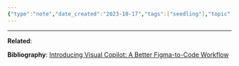 ```yaml
---
{"type":"note","date_created":"2023-10-17","tags":["seedling"],"topic":null,"url":null,"aliases":null,"summary":null,"dg-publish":true,"layout":null,"banner":null,"cssclasses":null,"permalink":"/800-seeds/810-unsorted-notes/811-unprocessed-notes/2023-10-30-builder-dot-io-for-visual-copilot-creating-code-from-designs/","dgPassFrontmatter":true,"created":"2023-10-30T12:47:22.000-05:00","updated":"2023-10-30T12:47:22.000-05:00"}
---
```



---

**Related**:

**Bibliography**: 
[Introducing Visual Copilot: A Better Figma-to-Code Workflow](https://www.builder.io/blog/figma-to-code-visual-copilot)
